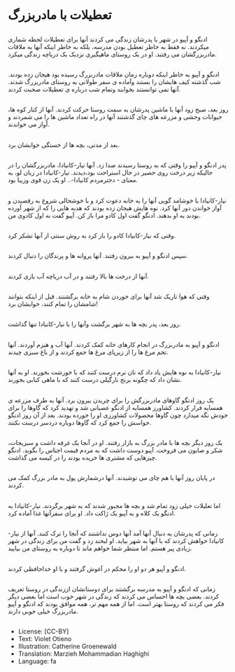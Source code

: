# تعطیلات با مادربزرگ

##
ادنگو و آپیو در شهر با پدرشان زندگی می کردند آنها برای تعطیلات لحظه شماری میکردند. نه فقط به خاطر تعطیل بودن مدرسه، بلکه به خاطر اینکه آنها به ملاقات مادربزرگشان می رفتند. او در یک روستای ماهیگیری نزدیک یک دریاچه زندگی میکرد.

##
ادنگو و آپیو به خاطر اینکه دوباره زمان ملاقات مادربزرگ رسیده بود هیجان زده بودند. شب گذشته کیف هایشان را بستند وآماده ی سفر طولانی به روستای مادربزرگ شدند. آنها نمی توانستند بخوابند وتمام شب درباره ی تعطیلات صحبت کردند.

##
روز بعد، صبح زود آنها با ماشین پدرشان به سمت روستا حرکت کردند. آنها از کنار کوه ها، حیوانات وحشی و مزرعه های چای گذشتند آنها در راه تعداد ماشین ها را می شمردند و آواز می خواندند.

##
بعد از مدتی، بچه ها از خستگی خوابشان برد.

##
پدر ادنگو و آپیو را وقتی که به روستا رسیدند صدا زد. آنها نیار-کانیادا، مادربزرگشان را در حالیکه زیر درخت روی حصیر در حال استراحت بود،دیدند. نیار-کانیادا در زبان لو، به معنای - دخترمردم کانیادا-.. او یک زن قوی وزیبا بود.

##
نیار-کانیادا با خوشامد گویی آنها را به خانه دعوت کرد و با خوشحالی شروع به رقصیدن و آواز خواندن دور آنها کرد. نوه هایش هیجان زده بودند که هدیه هایی را که از شهر آورده بودند به او بدهند. ادنگو گفت اول کادو مرا باز کن. آپیو گفت نه اول کادوی من.

##
وقتی که نیار-کانیادا کادو را باز کرد به روش سنتی از آنها تشکر کرد.

##
سپس ادنگو و آپیو به بیرون رفتند. آنها پروانه ها و پرندگان را دنبال کردند.

##
آنها از درخت ها بالا رفتند و در آب دریاچه آب بازی کردند.

##
وقتی که هوا تاریک شد آنها برای خوردن شام به خانه برگشتند. قبل از اینکه بتوانند شامشان را تمام کنند، خوابشان برد!

##
روز بعد، پدر بچه ها به شهر برگشت وآنها را با نیار-کانیادا تنها گذاشت.

##
ادنگو و آپیو به مادربزرگ در انجام کارهای خانه کمک کردند. آنها آب و هیزم آوردند. آنها تخم مرغ ها را از زیرپای مرغ ها جمع کردند و از باغ سبزی چیدند.

##
نیار-کانیادا به نوه هایش یاد داد که نان نرم درست کنند که با خورشت بخورند. او به آنها نشان داد که چگونه برنج نارگیلی درست کنند که با ماهی کبابی بخورند.

##
یک روز ادنگو گاوهای مادربزرگش را برای چریدن بیرون برد. آنها به طرف مزرعه ی همسایه فرار کردند. کشاورز همسایه از ادنگو عصبانی شد و تهدید کرد که گاوها را برای خودش نگه میدارد چون گاوها محصولات کشاورزی او را خورده بودند. بعد از آن روز ادنگو حواسش را جمع کرد که گاوها دوباره دردسر درست نکنند.

##
یک روز دیگر بچه ها با مادر بزرگ به بازار رفتند. او در آنجا یک غرفه داشت و سبزیجات، شکر و صابون می فروخت. آپیو دوست داشت که به مردم قیمت اجناس را بگوید. ادنگو چیزهایی که مشتری ها خریده بودند را در کیسه می گذاشت.

##
در پایان روز آنها با هم چای می نوشیدند. آنها درشمارش پول به مادر بزرگ کمک می کردند.

##
اما تعلیلات خیلی زود تمام شد و بچه ها مجبور شدند که به شهر برگردند. نیار-کانیادا به ادنگو یک کلاه و به آپیو یک ژاکت داد. او برای سفرآنها غذا آماده کرد.

##
زمانی که پدرشان به دنبال آنها آمد آنها دوس نداشتند که آنجا را ترک کنند. آنها از نیار-کانیادا خواهش کردند که با آنها به شهر بیاید. او لبخند زد و گفت من برای زندگی در شهر زیادی پیر هستم. اما منتظر شما خواهم ماند تا دوباره به روستای من بیایید.

##
ادنگو و آپیو هر دو او را محکم در آغوش گرفتند و با او خداحافظی کردند.

##
زمانی که ادنگو و آپیو به مدرسه برگشتند برای دوستانشان اززندگی در روستا تعریف کردند. بعضی بچه ها احساس می کردند که زندگی در شهر خوب است اما بعضی دیگر فکر می کردند که روستا بهتر است. اما از همه مهم تر، همه موافق بودند که ادنگو و آپیو مادربزرگ خیلی خوبی دارند.

##
* License: [CC-BY]
* Text: Violet Otieno
* Illustration: Catherine Groenewald
* Translation: Marzieh Mohammadian Haghighi
* Language: fa

